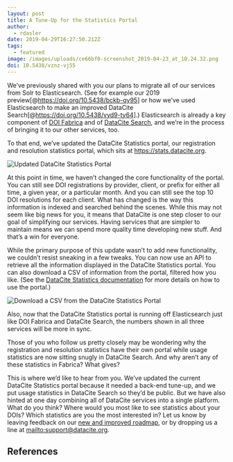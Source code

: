 ```yaml
---
layout: post
title: A Tune-Up for the Statistics Portal
author:
  - rdasler
date: 2019-04-29T16:27:50.212Z
tags:
  - featured
image: /images/uploads/ce66bf0-screenshot_2019-04-23_at_10.24.32.png
doi: 10.5438/vznz-vj55
---
```

We’ve previously shared with you our plans to migrate all of our services from Solr to Elasticsearch. (See for example our 2019 preview[@https://doi.org/10.5438/bckb-qy95] or how we’ve used Elasticsearch to make an improved DataCite Search[@https://doi.org/10.5438/vyd9-ty64].)  Elasticsearch is already a key component of [DOI Fabrica](https://doi.datacite.org) and of [DataCite Search](https://search.datacite.org), and we’re in the process of bringing it to our other services, too. 

To that end, we’ve updated the DataCite Statistics portal, our registration and resolution statistics portal, which sits at <https://stats.datacite.org>. 

![Updated DataCite Statistics Portal](/images/uploads/ce66bf0-screenshot_2019-04-23_at_10.24.32.png "Updated DataCite Statistics Portal")

At this point in time, we haven’t changed the core functionality of the portal. You can still see DOI registrations by provider, client, or prefix for either all time, a given year, or a particular month. And you can still see the top 10 DOI resolutions for each client. What has changed is the way this information is indexed and searched behind the scenes. While this may not seem like big news for you, it means that DataCite is one step closer to our goal of simplifying our services. Having services that are simpler to maintain means we can spend more quality time developing new stuff. And that’s a win for everyone. 

While the primary purpose of this update wasn’t to add new functionality, we couldn’t resist sneaking in a few tweaks. You can now use an API to retrieve all the information displayed in the DataCite Statistics portal. You can also download a CSV of information from the portal, filtered how you like. (See the [DataCite Statistics documentation](https://support.datacite.org/docs/datacite-statistics) for more details on how to use the portal.) 

![Download a CSV from the DataCite Statistics Portal](/images/uploads/01ff48c-screenshot_2019-04-29_at_08.26.14.png "Download a CSV from the DataCite Statistics Portal")

Also, now that the DataCite Statistics portal is running off Elasticsearch just like DOI Fabrica and DataCite Search, the numbers shown in all three services will be more in sync. 

Those of you who follow us pretty closely may be wondering why the registration and resolution statistics have their own portal while usage statistics are now sitting snugly in DataCite Search. And why aren’t any of these statistics in Fabrica? What gives? 

This is where we’d like to hear from you. We’ve updated the current DataCite Statistics portal because it needed a back-end tune-up, and we put usage statistics in DataCite Search so they’d be public. But we have also hinted at one day combining all of DataCite services into a single platform. What do you think? Where would you most like to see statistics about your DOIs? Which statistics are you the most interested in? Let us know by leaving feedback on our [new and improved roadmap](https://datacite.org/roadmap.html), or by dropping us a line at <mailto:support@datacite.org>. 

## References
